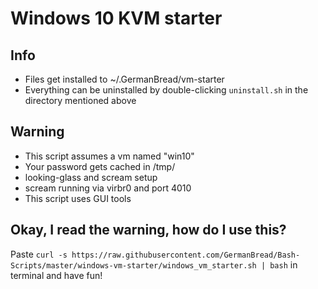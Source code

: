 # Windows 10 KVM starter

## Info

* Files get installed to ~/.GermanBread/vm-starter
* Everything can be uninstalled by double-clicking `uninstall.sh` in the directory mentioned above

## Warning

* This script assumes a vm named "win10"
* Your password gets cached in /tmp/
* looking-glass and scream setup
* scream running via virbr0 and port 4010
* This script uses GUI tools

## Okay, I read the warning, how do I use this?

Paste `curl -s https://raw.githubusercontent.com/GermanBread/Bash-Scripts/master/windows-vm-starter/windows_vm_starter.sh | bash` in terminal and have fun!
